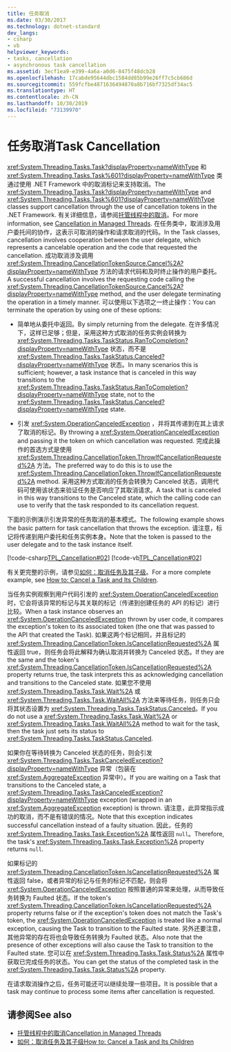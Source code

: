 ```yaml
---
title: 任务取消
ms.date: 03/30/2017
ms.technology: dotnet-standard
dev_langs:
- csharp
- vb
helpviewer_keywords:
- tasks, cancellation
- asynchronous task cancellation
ms.assetid: 3ecf1ea9-e399-4a6a-a0d6-8475f48dcb28
ms.openlocfilehash: 17cabde95644dbc1584dd85b99e26ff7c5cb686d
ms.sourcegitcommit: 559fcfbe4871636494870a8b716bf7325df34ac5
ms.translationtype: HT
ms.contentlocale: zh-CN
ms.lasthandoff: 10/30/2019
ms.locfileid: "73139970"
---
```

# <a name="task-cancellation"></a><span data-ttu-id="63fa9-102">任务取消</span><span class="sxs-lookup"><span data-stu-id="63fa9-102">Task Cancellation</span></span>
<span data-ttu-id="63fa9-103"><xref:System.Threading.Tasks.Task?displayProperty=nameWithType> 和 <xref:System.Threading.Tasks.Task%601?displayProperty=nameWithType> 类通过使用 .NET Framework 中的取消标记来支持取消。</span><span class="sxs-lookup"><span data-stu-id="63fa9-103">The <xref:System.Threading.Tasks.Task?displayProperty=nameWithType> and <xref:System.Threading.Tasks.Task%601?displayProperty=nameWithType> classes support cancellation through the use of cancellation tokens in the .NET Framework.</span></span> <span data-ttu-id="63fa9-104">有关详细信息，请参阅[托管线程中的取消](../../../docs/standard/threading/cancellation-in-managed-threads.md)。</span><span class="sxs-lookup"><span data-stu-id="63fa9-104">For more information, see [Cancellation in Managed Threads](../../../docs/standard/threading/cancellation-in-managed-threads.md).</span></span> <span data-ttu-id="63fa9-105">在任务类中，取消涉及用户委托间的协作，这表示可取消的操作和请求取消的代码。</span><span class="sxs-lookup"><span data-stu-id="63fa9-105">In the Task classes, cancellation involves cooperation between the user delegate, which represents a cancelable operation and the code that requested the cancellation.</span></span>  <span data-ttu-id="63fa9-106">成功取消涉及调用 <xref:System.Threading.CancellationTokenSource.Cancel%2A?displayProperty=nameWithType> 方法的请求代码和及时终止操作的用户委托。</span><span class="sxs-lookup"><span data-stu-id="63fa9-106">A successful cancellation involves the requesting code calling the <xref:System.Threading.CancellationTokenSource.Cancel%2A?displayProperty=nameWithType> method, and the user delegate terminating the operation in a timely manner.</span></span> <span data-ttu-id="63fa9-107">可以使用以下选项之一终止操作：</span><span class="sxs-lookup"><span data-stu-id="63fa9-107">You can terminate the operation by using one of these options:</span></span>  
  
- <span data-ttu-id="63fa9-108">简单地从委托中返回。</span><span class="sxs-lookup"><span data-stu-id="63fa9-108">By simply returning from the delegate.</span></span> <span data-ttu-id="63fa9-109">在许多情况下，这样已足够；但是，采用这种方式取消的任务实例会转换为 <xref:System.Threading.Tasks.TaskStatus.RanToCompletion?displayProperty=nameWithType> 状态，而不是 <xref:System.Threading.Tasks.TaskStatus.Canceled?displayProperty=nameWithType> 状态。</span><span class="sxs-lookup"><span data-stu-id="63fa9-109">In many scenarios this is sufficient; however, a task instance that is canceled in this way transitions to the <xref:System.Threading.Tasks.TaskStatus.RanToCompletion?displayProperty=nameWithType> state, not to the <xref:System.Threading.Tasks.TaskStatus.Canceled?displayProperty=nameWithType> state.</span></span>  
  
- <span data-ttu-id="63fa9-110">引发 <xref:System.OperationCanceledException> ，并将其传递到在其上请求了取消的标记。</span><span class="sxs-lookup"><span data-stu-id="63fa9-110">By throwing a <xref:System.OperationCanceledException> and passing it the token on which cancellation was requested.</span></span> <span data-ttu-id="63fa9-111">完成此操作的首选方式是使用 <xref:System.Threading.CancellationToken.ThrowIfCancellationRequested%2A> 方法。</span><span class="sxs-lookup"><span data-stu-id="63fa9-111">The preferred way to do this is to use the <xref:System.Threading.CancellationToken.ThrowIfCancellationRequested%2A> method.</span></span> <span data-ttu-id="63fa9-112">采用这种方式取消的任务会转换为 Canceled 状态，调用代码可使用该状态来验证任务是否响应了其取消请求。</span><span class="sxs-lookup"><span data-stu-id="63fa9-112">A task that is canceled in this way transitions to the Canceled state, which the calling code can use to verify that the task responded to its cancellation request.</span></span>  
  
 <span data-ttu-id="63fa9-113">下面的示例演示引发异常的任务取消的基本模式。</span><span class="sxs-lookup"><span data-stu-id="63fa9-113">The following example shows the basic pattern for task cancellation that throws the exception.</span></span> <span data-ttu-id="63fa9-114">请注意，标记将传递到用户委托和任务实例本身。</span><span class="sxs-lookup"><span data-stu-id="63fa9-114">Note that the token is passed to the user delegate and to the task instance itself.</span></span>  
  
 [!code-csharp[TPL_Cancellation#02](../../../samples/snippets/csharp/VS_Snippets_Misc/tpl_cancellation/cs/snippet02.cs#02)]
 [!code-vb[TPL_Cancellation#02](../../../samples/snippets/visualbasic/VS_Snippets_Misc/tpl_cancellation/vb/module1.vb#02)]  
  
 <span data-ttu-id="63fa9-115">有关更完整的示例，请参见[如何：取消任务及其子级](../../../docs/standard/parallel-programming/how-to-cancel-a-task-and-its-children.md)。</span><span class="sxs-lookup"><span data-stu-id="63fa9-115">For a more complete example, see [How to: Cancel a Task and Its Children](../../../docs/standard/parallel-programming/how-to-cancel-a-task-and-its-children.md).</span></span>  
  
 <span data-ttu-id="63fa9-116">当任务实例观察到用户代码引发的 <xref:System.OperationCanceledException> 时，它会将该异常的标记与其关联的标记（传递到创建任务的 API 的标记）进行比较。</span><span class="sxs-lookup"><span data-stu-id="63fa9-116">When a task instance observes an <xref:System.OperationCanceledException> thrown by user code, it compares the exception's token to its associated token (the one that was passed to the API that created the Task).</span></span> <span data-ttu-id="63fa9-117">如果这两个标记相同，并且标记的 <xref:System.Threading.CancellationToken.IsCancellationRequested%2A> 属性返回 true，则任务会将此解释为确认取消并转换为 Canceled 状态。</span><span class="sxs-lookup"><span data-stu-id="63fa9-117">If they are the same and the token's <xref:System.Threading.CancellationToken.IsCancellationRequested%2A> property returns true, the task interprets this as acknowledging cancellation and transitions to the Canceled state.</span></span> <span data-ttu-id="63fa9-118">如果您不使用 <xref:System.Threading.Tasks.Task.Wait%2A> 或 <xref:System.Threading.Tasks.Task.WaitAll%2A> 方法来等待任务，则任务只会将其状态设置为 <xref:System.Threading.Tasks.TaskStatus.Canceled>。</span><span class="sxs-lookup"><span data-stu-id="63fa9-118">If you do not use a <xref:System.Threading.Tasks.Task.Wait%2A> or <xref:System.Threading.Tasks.Task.WaitAll%2A> method to wait for the task, then the task just sets its status to <xref:System.Threading.Tasks.TaskStatus.Canceled>.</span></span>  
  
 <span data-ttu-id="63fa9-119">如果你在等待转换为 Canceled 状态的任务，则会引发 <xref:System.Threading.Tasks.TaskCanceledException?displayProperty=nameWithType> 异常（包装在 <xref:System.AggregateException> 异常中）。</span><span class="sxs-lookup"><span data-stu-id="63fa9-119">If you are waiting on a Task that transitions to the Canceled state, a <xref:System.Threading.Tasks.TaskCanceledException?displayProperty=nameWithType> exception (wrapped in an <xref:System.AggregateException> exception) is thrown.</span></span> <span data-ttu-id="63fa9-120">请注意，此异常指示成功的取消，而不是有错误的情况。</span><span class="sxs-lookup"><span data-stu-id="63fa9-120">Note that this exception indicates successful cancellation instead of a faulty situation.</span></span> <span data-ttu-id="63fa9-121">因此，任务的 <xref:System.Threading.Tasks.Task.Exception%2A> 属性返回 `null`。</span><span class="sxs-lookup"><span data-stu-id="63fa9-121">Therefore, the task's <xref:System.Threading.Tasks.Task.Exception%2A> property returns `null`.</span></span>  
  
 <span data-ttu-id="63fa9-122">如果标记的 <xref:System.Threading.CancellationToken.IsCancellationRequested%2A> 属性返回 false，或者异常的标记与任务的标记不匹配，则会将 <xref:System.OperationCanceledException> 按照普通的异常来处理，从而导致任务转换为 Faulted 状态。</span><span class="sxs-lookup"><span data-stu-id="63fa9-122">If the token's <xref:System.Threading.CancellationToken.IsCancellationRequested%2A> property returns false or if the exception's token does not match the Task's token, the <xref:System.OperationCanceledException> is treated like a normal exception, causing the Task to transition to the Faulted state.</span></span> <span data-ttu-id="63fa9-123">另外还要注意，其他异常的存在将也会导致任务转换为 Faulted 状态。</span><span class="sxs-lookup"><span data-stu-id="63fa9-123">Also note that the presence of other exceptions will also cause the Task to transition to the Faulted state.</span></span> <span data-ttu-id="63fa9-124">您可以在 <xref:System.Threading.Tasks.Task.Status%2A> 属性中获取已完成任务的状态。</span><span class="sxs-lookup"><span data-stu-id="63fa9-124">You can get the status of the completed task in the <xref:System.Threading.Tasks.Task.Status%2A> property.</span></span>  
  
 <span data-ttu-id="63fa9-125">在请求取消操作之后，任务可能还可以继续处理一些项目。</span><span class="sxs-lookup"><span data-stu-id="63fa9-125">It is possible that a task may continue to process some items after cancellation is requested.</span></span>  
  
## <a name="see-also"></a><span data-ttu-id="63fa9-126">请参阅</span><span class="sxs-lookup"><span data-stu-id="63fa9-126">See also</span></span>

- [<span data-ttu-id="63fa9-127">托管线程中的取消</span><span class="sxs-lookup"><span data-stu-id="63fa9-127">Cancellation in Managed Threads</span></span>](../../../docs/standard/threading/cancellation-in-managed-threads.md)
- [<span data-ttu-id="63fa9-128">如何：取消任务及其子级</span><span class="sxs-lookup"><span data-stu-id="63fa9-128">How to: Cancel a Task and Its Children</span></span>](../../../docs/standard/parallel-programming/how-to-cancel-a-task-and-its-children.md)
